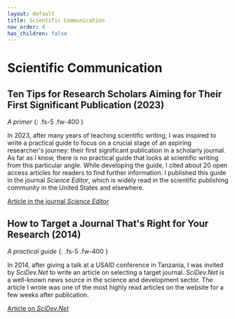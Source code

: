 ```yaml
---
layout: default
title: Scientific Communication
nav_order: 4
has_children: false
---
```


# Scientific Communication

## Ten Tips for Research Scholars Aiming for Their First Significant Publication (2023)
*A primer*
{: .fs-5 .fw-400 }

In 2023, after many years of teaching scientific writing, I was inspired to write a practical guide to focus on a crucial stage of an aspiring researcher's journey: their first significant publication in a scholarly journal. As far as I know, there is no practical guide that looks at scientific writing from this particular angle. While developing the guide, I cited about 20 open access articles for readers to find further information. I published this guide in the journal *Science Editor*, which is widely read in the scientific publishing community in the United States and elsewhere.

[Article in the journal *Science Editor*](https://www.csescienceeditor.org/article/ten-tips-for-research-scholars-aiming-for-their-first-significant-publication/)

## How to Target a Journal That's Right for Your Research (2014)
*A practical guide*
{: .fs-5 .fw-400 }

In 2014, after giving a talk at a USAID conference in Tanzania, I was invited by *SciDev.Net* to write an article on selecting a target journal. *SciDev.Net* is a well-known news source in the science and development sector. The article I wrote was one of the most highly read articles on the website for a few weeks after publication.

[Article on *SciDev.Net*](https://www.scidev.net/global/practical-guides/target-journal-right-research-communicate-publish/)
